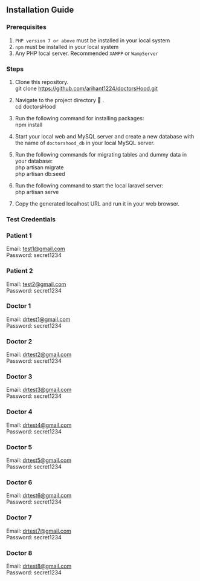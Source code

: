 ## Installation Guide 

### Prerequisites
1. `PHP version 7 or above` must be installed in your local system
2. `npm` must be installed in your local system
3. Any PHP local server. Recommended `XAMPP` or `WampServer`

### Steps
1. Clone this repository.
    <br />
    git clone https://github.com/arihant1224/doctorsHood.git

2. Navigate to the project directory 📁 .
    <br />
    cd doctorsHood

3. Run the following command for installing packages:
    <br />
    npm install

4. Start your local web and MySQL server and create a new database with the name of `doctorshood_db` in your local MySQL server.

5. Run the following commands for migrating tables and dummy data in your database:
    <br />
    php artisan migrate
    <br />
    php artisan db:seed

6. Run the following command to start the local laravel server:
    <br />
    php artisan serve

7. Copy the generated localhost URL and run it in your web browser.

### Test Credentials

### Patient 1
Email: test1@gmail.com
<br />
Password: secret1234

### Patient 2
Email: test2@gmail.com
<br />
Password: secret1234

### Doctor 1
Email: drtest1@gmail.com
<br />
Password: secret1234

### Doctor 2
Email: drtest2@gmail.com
<br />
Password: secret1234

### Doctor 3
Email: drtest3@gmail.com
<br />
Password: secret1234

### Doctor 4
Email: drtest4@gmail.com
<br />
Password: secret1234

### Doctor 5
Email: drtest5@gmail.com
<br />
Password: secret1234

### Doctor 6
Email: drtest6@gmail.com
<br />
Password: secret1234

### Doctor 7
Email: drtest7@gmail.com
<br />
Password: secret1234

### Doctor 8
Email: drtest8@gmail.com
<br />
Password: secret1234